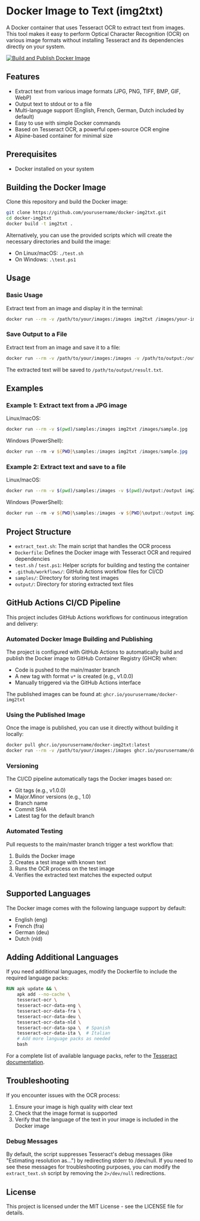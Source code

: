 # Docker Image to Text (img2txt)

A Docker container that uses Tesseract OCR to extract text from images. This tool makes it easy to perform Optical Character Recognition (OCR) on various image formats without installing Tesseract and its dependencies directly on your system.

[![Build and Publish Docker Image](https://github.com/yourusername/docker-img2txt/actions/workflows/docker-build.yml/badge.svg)](https://github.com/yourusername/docker-img2txt/actions/workflows/docker-build.yml)

## Features

- Extract text from various image formats (JPG, PNG, TIFF, BMP, GIF, WebP)
- Output text to stdout or to a file
- Multi-language support (English, French, German, Dutch included by default)
- Easy to use with simple Docker commands
- Based on Tesseract OCR, a powerful open-source OCR engine
- Alpine-based container for minimal size

## Prerequisites

- Docker installed on your system

## Building the Docker Image

Clone this repository and build the Docker image:

```bash
git clone https://github.com/yourusername/docker-img2txt.git
cd docker-img2txt
docker build -t img2txt .
```

Alternatively, you can use the provided scripts which will create the necessary directories and build the image:

- On Linux/macOS: `./test.sh`
- On Windows: `.\test.ps1`

## Usage

### Basic Usage

Extract text from an image and display it in the terminal:

```bash
docker run --rm -v /path/to/your/images:/images img2txt /images/your-image.jpg
```

### Save Output to a File

Extract text from an image and save it to a file:

```bash
docker run --rm -v /path/to/your/images:/images -v /path/to/output:/output img2txt /images/your-image.jpg /output/result
```

The extracted text will be saved to `/path/to/output/result.txt`.

## Examples

### Example 1: Extract text from a JPG image

Linux/macOS:

```bash
docker run --rm -v $(pwd)/samples:/images img2txt /images/sample.jpg
```

Windows (PowerShell):

```powershell
docker run --rm -v ${PWD}\samples:/images img2txt /images/sample.jpg
```

### Example 2: Extract text and save to a file

Linux/macOS:

```bash
docker run --rm -v $(pwd)/samples:/images -v $(pwd)/output:/output img2txt /images/sample.jpg /output/sample_text
```

Windows (PowerShell):

```powershell
docker run --rm -v ${PWD}\samples:/images -v ${PWD}\output:/output img2txt /images/sample.jpg /output/sample_text
```

## Project Structure

- `extract_text.sh`: The main script that handles the OCR process
- `Dockerfile`: Defines the Docker image with Tesseract OCR and required dependencies
- `test.sh` / `test.ps1`: Helper scripts for building and testing the container
- `.github/workflows/`: GitHub Actions workflow files for CI/CD
- `samples/`: Directory for storing test images
- `output/`: Directory for storing extracted text files

## GitHub Actions CI/CD Pipeline

This project includes GitHub Actions workflows for continuous integration and delivery:

### Automated Docker Image Building and Publishing

The project is configured with GitHub Actions to automatically build and publish the Docker image to GitHub Container Registry (GHCR) when:

- Code is pushed to the main/master branch
- A new tag with format `v*` is created (e.g., v1.0.0)
- Manually triggered via the GitHub Actions interface

The published images can be found at: `ghcr.io/yourusername/docker-img2txt`

### Using the Published Image

Once the image is published, you can use it directly without building it locally:

```bash
docker pull ghcr.io/yourusername/docker-img2txt:latest
docker run --rm -v /path/to/your/images:/images ghcr.io/yourusername/docker-img2txt:latest /images/your-image.jpg
```

### Versioning

The CI/CD pipeline automatically tags the Docker images based on:

- Git tags (e.g., v1.0.0)
- Major.Minor versions (e.g., 1.0)
- Branch name
- Commit SHA
- Latest tag for the default branch

### Automated Testing

Pull requests to the main/master branch trigger a test workflow that:

1. Builds the Docker image
2. Creates a test image with known text
3. Runs the OCR process on the test image
4. Verifies the extracted text matches the expected output

## Supported Languages

The Docker image comes with the following language support by default:

- English (eng)
- French (fra)
- German (deu)
- Dutch (nld)

## Adding Additional Languages

If you need additional languages, modify the Dockerfile to include the required language packs:

```dockerfile
RUN apk update && \
    apk add --no-cache \
    tesseract-ocr \
    tesseract-ocr-data-eng \
    tesseract-ocr-data-fra \
    tesseract-ocr-data-deu \
    tesseract-ocr-data-nld \
    tesseract-ocr-data-spa \  # Spanish
    tesseract-ocr-data-ita \  # Italian
    # Add more language packs as needed
    bash
```

For a complete list of available language packs, refer to the [Tesseract documentation](https://tesseract-ocr.github.io/tessdoc/Data-Files-in-different-versions.html).

## Troubleshooting

If you encounter issues with the OCR process:

1. Ensure your image is high quality with clear text
2. Check that the image format is supported
3. Verify that the language of the text in your image is included in the Docker image

### Debug Messages

By default, the script suppresses Tesseract's debug messages (like "Estimating resolution as...") by redirecting stderr to /dev/null. If you need to see these messages for troubleshooting purposes, you can modify the `extract_text.sh` script by removing the `2>/dev/null` redirections.

## License

This project is licensed under the MIT License - see the LICENSE file for details.
